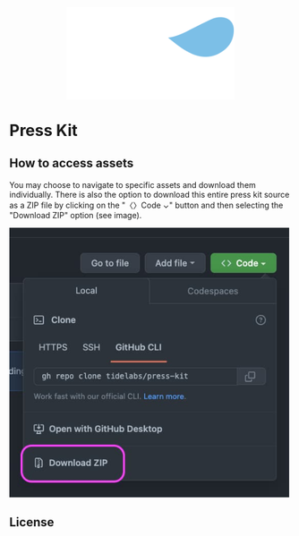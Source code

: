 <div style="margin-bottom: 2rem; display: flex; justify-content: center;">
    <img src="./Assets/Logo/dark-logo.svg" width="300" />
</div>

# Press Kit

## How to access assets

You may choose to navigate to specific assets and download them individually. There is also the option to download this entire press kit source as a ZIP file by clicking on the "〈〉Code ⌄" button and then selecting the "Download ZIP" option (see image).

<img src="./README/download-zip.jpg" width="500" />


## License
